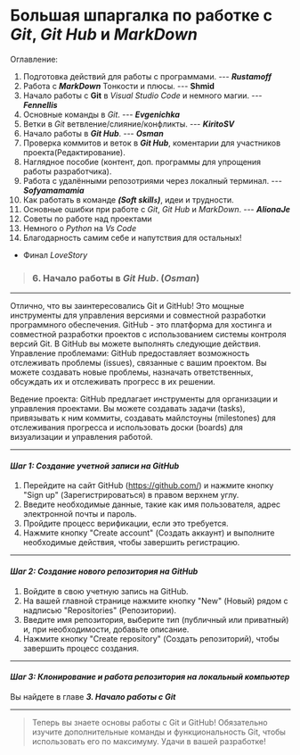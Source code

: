 # Большая шпаргалка по работке с _Git_, _Git Hub_ и _MarkDown_

Оглавление:

1. Подготовка действий для работы с программами. --- **_Rustamoff_**
2. Работа с **_MarkDown_** Тонкости и плюсы. --- ****Shmid****
3. Начало работы с **Git** в _Visual Studio Code_ и немного магии. --- **_Fennellis_**
4. Основные команды в _Git_. --- **_Evgenichka_**
5. Ветки в _Git_ ветвление/слияние/конфликты. --- **_KiritoSV_**
6. Начало работы в **_Git Hub_**. --- **_Osman_**
7. Проверка коммитов и веток в **_Git Hub_**, коментарии для участников проекта(Редактирование).
8. Наглядное пособие (контент, доп. программы для упрощения работы разработчика).
9. Работа с удалёнными репозотриями через локалный терминал. --- **_Sofyamamamia_**
10. Как работать в команде **_(Soft skill`s`)_**, идеи и трудности.
11. Основные ошибки при работе с _Git_, _Git Hub_ и _MarkDown_. --- **_AlionaJe_**
12. Советы по работе над проектами
13. Немного о _Python_ на _Vs Code_
14. Благодарность самим себе и напутствия для остальных!

- Финал _LoveStory_

> ### 6. Начало работы в **_Git Hub_**. (**_Osman_**)

---

Отлично, что вы заинтересовались Git и GitHub! Это мощные инструменты для управления версиями и совместной разработки программного обеспечения.
GitHub - это платформа для хостинга и совместной разработки проектов с использованием системы контроля версий Git. В GitHub вы можете выполнять следующие действия. Управление проблемами: GitHub предоставляет возможность отслеживать проблемы (issues), связанные с вашим проектом. Вы можете создавать новые проблемы, назначать ответственных, обсуждать их и отслеживать прогресс в их решении.

Ведение проекта: GitHub предлагает инструменты для организации и управления проектами. Вы можете создавать задачи (tasks), привязывать к ним коммиты, создавать майлстоуны (milestones) для отслеживания прогресса и использовать доски (boards) для визуализации и управления работой.

---

#### _Шаг 1: Создание учетной записи на GitHub_

1. Перейдите на сайт GitHub (https://github.com/) и нажмите кнопку "Sign up" (Зарегистрироваться) в правом верхнем углу.
2. Введите необходимые данные, такие как имя пользователя, адрес электронной почты и пароль.
3. Пройдите процесс верификации, если это требуется.
4. Нажмите кнопку "Create account" (Создать аккаунт) и выполните необходимые действия, чтобы завершить регистрацию.

---

#### _Шаг 2: Создание нового репозитория на GitHub_

1. Войдите в свою учетную запись на GitHub.
2. На вашей главной странице нажмите кнопку "New" (Новый) рядом с надписью "Repositories" (Репозитории).
3. Введите имя репозитория, выберите тип (публичный или приватный) и, при необходимости, добавьте описание.
4. Нажмите кнопку "Create repository" (Создать репозиторий), чтобы завершить процесс создания.

---

#### _Шаг 3: Клонирование и работа репозитория на локальный компьютер_

Вы найдете в главе  **_3. Начало работы с Git_**

---

> Теперь вы знаете основы работы с Git и GitHub! Обязательно изучите дополнительные команды и функциональность Git, чтобы использовать его по максимуму. Удачи в вашей разработке!
